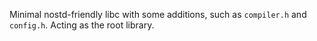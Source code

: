 Minimal nostd-friendly libc with some additions, such as `compiler.h` and
`config.h`. Acting as the root library.
